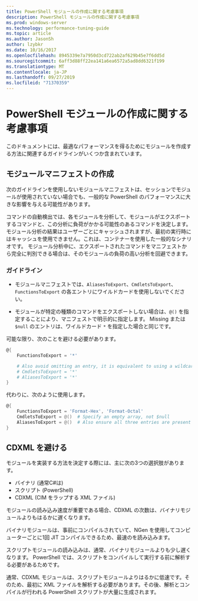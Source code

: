 ```yaml
---
title: PowerShell モジュールの作成に関する考慮事項
description: PowerShell モジュールの作成に関する考慮事項
ms.prod: windows-server
ms.technology: performance-tuning-guide
ms.topic: article
ms.author: JasonSh
author: lzybkr
ms.date: 10/16/2017
ms.openlocfilehash: 8945339e7a7950d3cd722ab2af629b45e7f6dd5d
ms.sourcegitcommit: 6aff3d88ff22ea141a6ea6572a5ad8dd6321f199
ms.translationtype: MT
ms.contentlocale: ja-JP
ms.lasthandoff: 09/27/2019
ms.locfileid: "71370359"
---
```

# <a name="powershell-module-authoring-considerations"></a>PowerShell モジュールの作成に関する考慮事項

このドキュメントには、最適なパフォーマンスを得るためにモジュールを作成する方法に関連するガイドラインがいくつか含まれています。

## <a name="module-manifest-authoring"></a>モジュールマニフェストの作成

次のガイドラインを使用しないモジュールマニフェストは、セッションでモジュールが使用されていない場合でも、一般的な PowerShell のパフォーマンスに大きな影響を与える可能性があります。

コマンドの自動検出では、各モジュールを分析して、モジュールがエクスポートするコマンドと、この分析に負荷がかかる可能性のあるコマンドを決定します。
モジュール分析の結果はユーザーごとにキャッシュされますが、最初の実行時にはキャッシュを使用できません。これは、コンテナーを使用した一般的なシナリオです。
モジュール分析中に、エクスポートされたコマンドをマニフェストから完全に判別できる場合は、そのモジュールの負荷の高い分析を回避できます。

### <a name="guidelines"></a>ガイドライン

* モジュールマニフェストでは、`AliasesToExport`、`CmdletsToExport`、`FunctionsToExport` の各エントリにワイルドカードを使用しないでください。

* モジュールが特定の種類のコマンドをエクスポートしない場合は、`@()` を指定することにより、マニフェストで明示的に指定します。
Missing または `$null` のエントリは、ワイルドカード `*` を指定した場合と同じです。

可能な限り、次のことを避ける必要があります。

```PowerShell
@{
    FunctionsToExport = '*'

    # Also avoid omitting an entry, it is equivalent to using a wildcard
    # CmdletsToExport = '*'
    # AliasesToExport = '*'
}
```

代わりに、次のように使用します。

```PowerShell
@{
    FunctionsToExport = 'Format-Hex', 'Format-Octal'
    CmdletsToExport = @()  # Specify an empty array, not $null
    AliasesToExport = @()  # Also ensure all three entries are present
}
```

## <a name="avoid-cdxml"></a>CDXML を避ける

モジュールを実装する方法を決定する際には、主に次の3つの選択肢があります。

* バイナリ (通常C#は)
* スクリプト (PowerShell)
* CDXML (CIM をラップする XML ファイル)

モジュールの読み込み速度が重要である場合、CDXML の次数は、バイナリモジュールよりもはるかに遅くなります。

バイナリモジュールは、事前にコンパイルされていて、NGen を使用してコンピューターごとに1回 JIT コンパイルできるため、最速のを読み込みます。

スクリプトモジュールの読み込みは、通常、バイナリモジュールよりも少し遅くなります。 PowerShell では、スクリプトをコンパイルして実行する前に解析する必要があるためです。

通常、CDXML モジュールは、スクリプトモジュールよりはるかに低速です。そのため、最初に XML ファイルを解析する必要があります。その後、解析とコンパイルが行われる PowerShell スクリプトが大量に生成されます。

